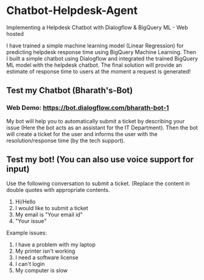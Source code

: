 # Chatbot-Helpdesk-Agent
Implementing a Helpdesk Chatbot with Dialogflow &amp; BigQuery ML - Web hosted

I have trained a simple machine learning model (Linear Regression) for predicting helpdesk response time using BigQuery Machine Learning. Then I built a simple chatbot using Dialogflow and integrated the trained BigQuery ML model with the helpdesk chatbot. The final solution will provide an estimate of response time to users at the moment a request is generated!

## Test my Chatbot (Bharath's-Bot)
### Web Demo: https://bot.dialogflow.com/bharath-bot-1 

My bot will help you to automatically submit a ticket by describing your issue (Here the bot acts as an assistant for the IT Department). Then the bot will create a ticket for the user and informs the user with the resolution/response time (by the tech support).

## Test my bot! (You can also use voice support for input)
Use the following conversation to submit a ticket. (Replace the content in double quotes with appropriate contents.

  1. Hi/Hello
  2. I would like to submit a ticket
  3. My email is "Your email id"
  4. "Your issue"
  
Example issues:

  1. I have a problem with my laptop
  2. My printer isn't working
  3. I need a software license
  4. I can't login
  5. My computer is slow
  
